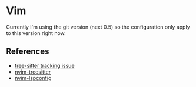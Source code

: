 # Vim 

Currently I'm using the git version (next 0.5) so the configuration only apply
to this version right now.

## References

- [tree-sitter tracking issue](https://github.com/neovim/neovim/issues/11724)
- [nvim-treesitter](https://github.com/nvim-treesitter/nvim-treesitter)
- [nvim-lspconfig](https://github.com/neovim/nvim-lspconfig)
